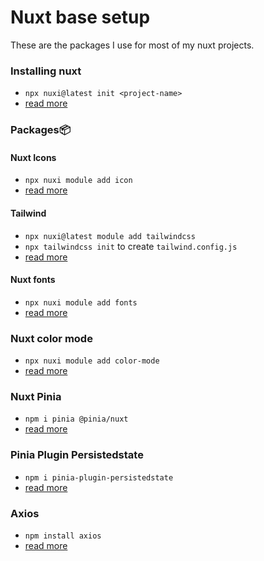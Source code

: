 # Nuxt base setup
These are the packages I use for most of my nuxt projects.

### Installing nuxt 
- `npx nuxi@latest init <project-name>`
- [read more](https://nuxt.com/docs/getting-started/installation)

### Packages📦

#### Nuxt Icons
- `npx nuxi module add icon`
- [read more](https://nuxt.com/modules/icon)

#### Tailwind
- `npx nuxi@latest module add tailwindcss`
- `npx tailwindcss init` to create `tailwind.config.js`
- [read more](https://tailwindcss.nuxtjs.org/getting-started/installation)

#### Nuxt fonts
- `npx nuxi module add fonts`
- [read more](https://fonts.nuxt.com)

### Nuxt color mode
- `npx nuxi module add color-mode`
- [read more](https://color-mode.nuxtjs.org/)

### Nuxt Pinia
- `npm i pinia @pinia/nuxt`
- [read more](https://nuxt.com/modules/pinia)

### Pinia Plugin Persistedstate
- `npm i pinia-plugin-persistedstate`
- [read more](https://prazdevs.github.io/pinia-plugin-persistedstate/frameworks/nuxt.html)

### Axios
- `npm install axios`
- [read more](https://axios-http.com/docs/intro)
